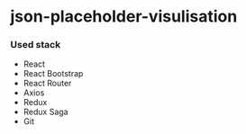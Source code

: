 # json-placeholder-visulisation

### Used stack

- React
- React Bootstrap
- React Router
- Axios
- Redux
- Redux Saga
- Git